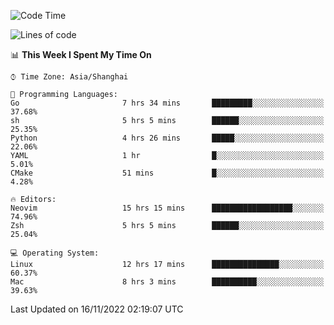 <!--START_SECTION:waka-->
![Code Time](http://img.shields.io/badge/Code%20Time-984%20hrs%2055%20mins-blue)

![Lines of code](https://img.shields.io/badge/From%20Hello%20World%20I%27ve%20Written-24%20Thousand%20lines%20of%20code-blue)

📊 **This Week I Spent My Time On** 

```text
⌚︎ Time Zone: Asia/Shanghai

💬 Programming Languages: 
Go                       7 hrs 34 mins       █████████░░░░░░░░░░░░░░░░   37.68% 
sh                       5 hrs 5 mins        ██████░░░░░░░░░░░░░░░░░░░   25.35% 
Python                   4 hrs 26 mins       █████░░░░░░░░░░░░░░░░░░░░   22.06% 
YAML                     1 hr                █░░░░░░░░░░░░░░░░░░░░░░░░   5.01% 
CMake                    51 mins             █░░░░░░░░░░░░░░░░░░░░░░░░   4.28%

🔥 Editors: 
Neovim                   15 hrs 15 mins      ██████████████████░░░░░░░   74.96% 
Zsh                      5 hrs 5 mins        ██████░░░░░░░░░░░░░░░░░░░   25.04%

💻 Operating System: 
Linux                    12 hrs 17 mins      ███████████████░░░░░░░░░░   60.37% 
Mac                      8 hrs 3 mins        ██████████░░░░░░░░░░░░░░░   39.63%

```


 Last Updated on 16/11/2022 02:19:07 UTC
<!--END_SECTION:waka-->
